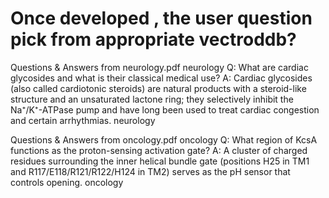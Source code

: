 Once developed , the user question pick from appropriate vectroddb?
==============================================
Questions & Answers from neurology.pdf neurology
Q: What are cardiac glycosides and what is their classical medical use?
A: Cardiac glycosides (also called cardiotonic steroids) are natural products with a steroid-like structure and an unsaturated lactone ring; they selectively inhibit the Na⁺/K⁺-ATPase pump and have long been used to treat cardiac congestion and certain arrhythmias. neurology


Questions & Answers from oncology.pdf oncology
Q: What region of KcsA functions as the proton-sensing activation gate?
A: A cluster of charged residues surrounding the inner helical bundle gate (positions H25 in TM1 and R117/E118/R121/R122/H124 in TM2) serves as the pH sensor that controls opening. oncology
